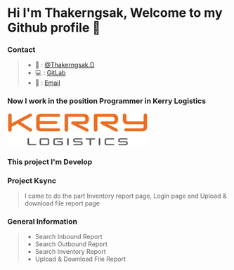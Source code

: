 # Hi I'm Thakerngsak, Welcome to my Github profile 👋

### Contact

> - 📱 : [@Thakerngsak.D](https://www.instagram.com/klaosan/)
> - 💻 : [GitLab](https://gitlab.com/thakerngsak.du)
> - 📧 : [Email](TDumrongmun@Kerrylogistics.com)

### Now I work in the position Programmer in Kerry Logistics 
![Employee data](Img/logo.png?raw=true "Login")
### This project I'm Develop  
### Project Ksync
> I came to do the part  Inventory report page, Login page and Upload & download file report page 
### General Information
> - Search Inbound Report
> - Search Outbound Report 
> - Search Inventory Report
> - Upload & Download File Report 
<!-- ### Screenshots
![Employee data](Img/Log.png?raw=true "Login")
![Employee data](Img/in.png?raw=true "Intake")
![Employee data](Img/out.png?raw=true "Outtake")
![Employee data](Img/inventory.png?raw=true "Inventory")
![Employee data](Img/report.png?raw=true "Report") -->
<!--
**thakerngsakdd/thakerngsakdd** is a ✨ _special_ ✨ repository because its `README.md` (this file) appears on your GitHub profile.

Here are some ideas to get you started:

- 🔭 I’m currently working on ...
- 🌱 I’m currently learning ...
- 👯 I’m looking to collaborate on ...
- 🤔 I’m looking for help with ...
- 💬 Ask me about ...
- 📫 How to reach me: ...
- 😄 Pronouns: ...
- ⚡ Fun fact: ...
-->
